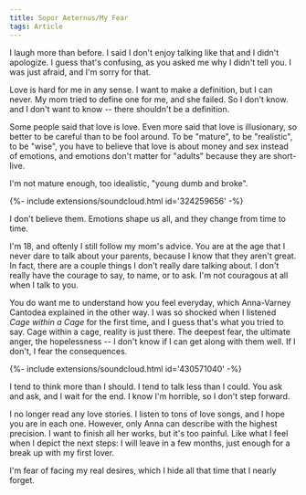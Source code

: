 ```yaml
---
title: Sopor Aeternus/My Fear
tags: Article
---
```


I laugh more than before. I said I don't enjoy talking like that and I didn't apologize. I guess that's confusing, as you asked me why I didn't tell you. I was just afraid, and I'm sorry for that. 

<!--more-->

Love is hard for me in any sense. I want to make a definition, but I can never. My mom tried to define one for me, and she failed. So I don't know. and I don't want to know -- there shouldn't be a definition. 

Some people said that love is love. Even more said that love is illusionary, so better to be careful than to be fool around. To be "mature", to be "realistic", to be "wise", you have to believe that love is about money and sex instead of emotions, and emotions don't matter for "adults" because they are short-live. 

I'm not mature enough, too idealistic, "young dumb and broke". 

<div>{%- include extensions/soundcloud.html id='324259656' -%}</div>

I don't believe them. Emotions shape us all, and they change from time to time.

I'm 18, and oftenly I still follow my mom's advice. You are at the age that I never dare to talk about your parents, because I know that they aren't great. In fact, there are a couple things I don't really dare talking about. I don't really have the courage to say, to name, or to ask. I'm not couragous at all when I talk to you. 

You do want me to understand how you feel everyday, which Anna-Varney Cantodea explained in the other way. I was so shocked when I listened *Cage within a Cage* for the first time, and I guess that's what you tried to say. Cage within a cage, reality is just there. The deepest fear, the ultimate anger, the hopelessness -- I don't know if I can get along with them well. If I don't, I fear the consequences. 

<div>{%- include extensions/soundcloud.html id='430571040' -%}</div>

I tend to think more than I should. I tend to talk less than I could. You ask and ask, and I wait for the end. I know I'm horrible, so I don't step forward.

I no longer read any love stories. I listen to tons of love songs, and I hope you are in each one. However, only Anna can describe with the highest precision. I want to finish all her works, but it's too painful. Like what I feel when I depict the next steps: I will leave in a few months, just enough for a break up with my first lover. 

I'm fear of facing my real desires, which I hide all that time that I nearly forget. 